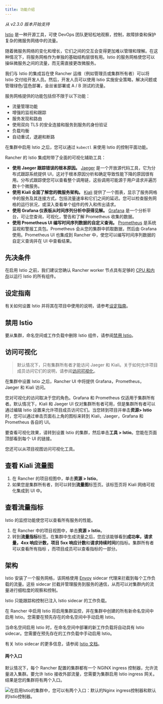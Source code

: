 ```yaml
---
title: 功能介绍
---
```


_从 v2.3.0 版本开始支持_

[Istio](https://istio.io/) 是一种开源工具，可使 DevOps 团队更轻松地观察，控制，故障排查和保护复杂的微服务网络中的流量。

随着微服务网络的变化和增长，它们之间的交互会变得更加难以管理和理解。在这种情况下，将服务网格作为单独的基础结构层很有用。Istio 的服务网格使您可以操纵微服务之间的流量，而无需直接更改微服务。

我们与 Istio 的集成旨在使 Rancher 运维（例如管理员或集群所有者）可以将 Istio 交付给开发人员。然后，开发人员可以使用 Istio 实施安全策略，解决问题或管理绿色/蓝色部署，金丝雀部署或 A / B 测试的流量。

服务网格提供的功能包括但不限于以下功能：

- 流量管理功能
- 增强的监视和跟踪
- 服务发现和路由
- 使用双向 TLS 的安全连接和服务到服务的身份验证
- 负载均衡
- 自动重试，退避和断路

在集群中启用 Istio 之后，您可以通过 `kubectl` 来使用 Istio 的控制平面功能。

Rancher 的 Istio 集成附带了全面的可视化辅助工具：

- **使用 Jaeger 跟踪错误的根本原因。** [Jaeger](https://www.jaegertracing.io/) 是一个开放源代码工具，它为分布式跟踪系统提供 UI，这对于根本原因分析和确定导致性能下降的原因很有用。分布式跟踪使您可以查看整个调用链，这些调用可能源于用户请求并遍历数十个微服务。
- **使用 Kiali 全面了解您的微服务架构。** [Kiali](https://www.kiali.io/) 提供了一个图表，显示了服务网格中的服务及其连接方式，包括流量速率和它们之间的延迟。您可以检查服务网格的运行状况，或深入查看单个组件的传入和传出请求。
- **使用 Grafana 仪表板从时间序列分析中获得见解。** [Grafana](https://grafana.com/) 是一个分析平台，可让您查询，可视化，警告和了解 Prometheus 收集的数据。
- **使用 Prometheus UI 编写时间序列数据的自定义查询。** [Prometheus](https://prometheus.io/) 是系统监视和警报工具包。Prometheus 会从您的集群中抓取数据，然后由 Grafana 使用。Prometheus UI 也集成到 Rancher 中，使您可以编写时间序列数据的自定义查询并在 UI 中查看结果。

## 先决条件

在启用 Istio 之前，我们建议您确认 Rancher worker 节点具有足够的 [CPU 和内存](/docs/cluster-admin/tools/istio/resources/_index)以运行 Istio 的所有组件。

## 设定指南

有关如何设置 Istio 并将其在项目中使用的说明，请参考[设定指南](/docs/cluster-admin/tools/istio/setup/_index)。

## 禁用 Istio

要从集群，命名空间或工作负载中删除 Istio 组件，请参阅[禁用 Istio](/docs/cluster-admin/tools/istio/disabling-istio/_index)。

## 访问可视化

> 默认情况下，只有集群所有者才能访问 Jaeger 和 Kiali。关于如何允许项目成员访问它们的说明，请参阅[访问可视化](/docs/cluster-admin/tools/istio/rbac/_index)。

在集群中设置 Istio 之后，Rancher UI 中将提供 Grafana，Prometheus，Jaeger 和 Kiali 访问。

您对可视化的访问取决于您的角色。Grafana 和 Prometheus 仅适用于集群所有者。默认情况下，Kiali 和 Jaeger UI 仅对集群所有者可用，但是集群所有者可以通过编辑 Istio 设置来允许项目成员访问它们。当您转到项目并单击**资源> Istio**时，您可以通过单击页面右上角的图标来转到 Kiali，Jaeger，Grafana 和 Prometheus 各自的 UI。

要查看可视化效果，请转到设置 Istio 的集群，然后单击**工具 > Istio**。您能在页面顶部看到每个 UI 的链接。

您还可以从项目视图访问可视化工具。

## 查看 Kiali 流量图

1. 在 Rancher 的项目视图中，单击**资源 > Istio**。
1. 如果您是集群所有者，则可以转到**流量图**标签页。该标签页将 Kiali 网络可视化集成到 UI 中。

## 查看流量指标

Istio 的监控功能使您可以查看所有服务的性能。

1. 在 Rancher 中的项目视图中，单击**资源 > Istio**。
1. 转到**流量指标**标签。在集群中生成流量之后，您应该能够看到**成功率，请求量，4xx 响应计数，项目 5xx 响应计数**和**请求持续时间**的指标。集群所有者可以查看所有指标 ，而项目成员可以查看指标的一部分。

## 架构

Istio 安装了一个服务网格，该网格使用 [Envoy](https://www.envoyproxy.io/learn/service-mesh) sidecar 代理来拦截到每个工作负载的流量。这些 sidecar 拦截并管理服务到服务的通信，从而可以对集群内的流量进行细粒度的观察和控制。

Istio 只能跟踪和控制已注入 Istio sidecar 的工作负载。

在 Rancher 中启用 Istio 将启用集群监控，并在集群中创建的所有新命名空间中启用 Istio。您需要在预先存在的命名空间中手动启用 Istio。

当命名空间启用 Istio 时，在命名空间中部署的新工作负载将自动具有 Istio sidecar。您需要在预先存在的工作负载中手动启用 Istio。

有关 Istio sidecar 的更多信息，请参阅 [Istio 文档](https://istio.io/docs/setup/kubernetes/additional-setup/sidecar-injection/)。

#### 两个入口

默认情况下，每个 Rancher 配置的集群都有一个 NGINX ingress 控制器，允许流量进入集群。要允许 Istio 接收外部流量，您需要为集群启用 Istio ingress 网关。结果是您的集群将有两个入口。

![在启用Istio的集群中，您可以有两个入口：默认的Nginx ingress控制器和默认的Istio控制器。](/img/rancher/istio-ingress.svg)
